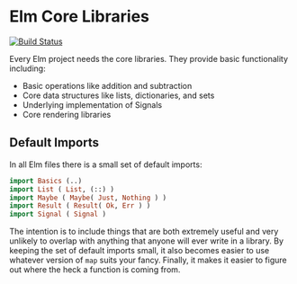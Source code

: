 # Elm Core Libraries

[![Build Status](https://travis-ci.org/elm-lang/core.png)](https://travis-ci.org/elm-lang/core)

Every Elm project needs the core libraries. They provide basic functionality including:

  * Basic operations like addition and subtraction
  * Core data structures like lists, dictionaries, and sets
  * Underlying implementation of Signals
  * Core rendering libraries

## Default Imports

In all Elm files there is a small set of default imports:

```haskell
import Basics (..)
import List ( List, (::) )
import Maybe ( Maybe( Just, Nothing ) )
import Result ( Result( Ok, Err ) )
import Signal ( Signal )
```

The intention is to include things that are both extremely useful and very
unlikely to overlap with anything that anyone will ever write in a library.
By keeping the set of default imports small, it also becomes easier to use
whatever version of `map` suits your fancy. Finally, it makes it easier to
figure out where the heck a function is coming from.
